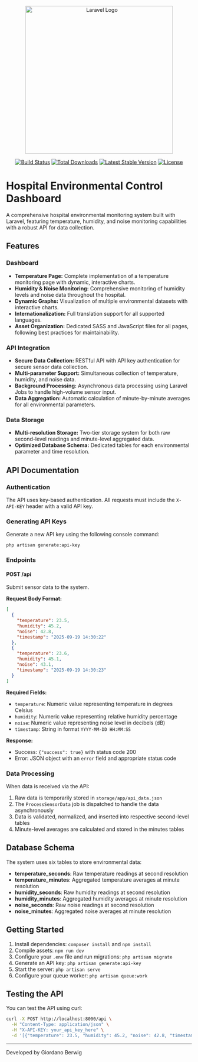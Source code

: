 <p align="center"><a href="https://laravel.com" target="_blank"><img src="https://raw.githubusercontent.com/laravel/art/master/logo-lockup/5%20SVG/2%20CMYK/1%20Full%20Color/laravel-logolockup-cmyk-red.svg" width="400" alt="Laravel Logo"></a></p>

<p align="center">
<a href="https://github.com/laravel/framework/actions"><img src="https://github.com/laravel/framework/workflows/tests/badge.svg" alt="Build Status"></a>
<a href="https://packagist.org/packages/laravel/framework"><img src="https://img.shields.io/packagist/dt/laravel/framework" alt="Total Downloads"></a>
<a href="https://packagist.org/packages/laravel/framework"><img src="https://img.shields.io/packagist/v/laravel/framework" alt="Latest Stable Version"></a>
<a href="https://packagist.org/packages/laravel/framework"><img src="https://img.shields.io/packagist/l/laravel/framework" alt="License"></a>
</p>

# Hospital Environmental Control Dashboard

A comprehensive hospital environmental monitoring system built with Laravel, featuring temperature, humidity, and noise monitoring capabilities with a robust API for data collection.

## Features

### Dashboard
- **Temperature Page:** Complete implementation of a temperature monitoring page with dynamic, interactive charts.
- **Humidity & Noise Monitoring:** Comprehensive monitoring of humidity levels and noise data throughout the hospital.
- **Dynamic Graphs:** Visualization of multiple environmental datasets with interactive charts.
- **Internationalization:** Full translation support for all supported languages.
- **Asset Organization:** Dedicated SASS and JavaScript files for all pages, following best practices for maintainability.

### API Integration
- **Secure Data Collection:** RESTful API with API key authentication for secure sensor data collection.
- **Multi-parameter Support:** Simultaneous collection of temperature, humidity, and noise data.
- **Background Processing:** Asynchronous data processing using Laravel Jobs to handle high-volume sensor input.
- **Data Aggregation:** Automatic calculation of minute-by-minute averages for all environmental parameters.

### Data Storage
- **Multi-resolution Storage:** Two-tier storage system for both raw second-level readings and minute-level aggregated data.
- **Optimized Database Schema:** Dedicated tables for each environmental parameter and time resolution.

## API Documentation

### Authentication
The API uses key-based authentication. All requests must include the `X-API-KEY` header with a valid API key.

### Generating API Keys
Generate a new API key using the following console command:
```
php artisan generate:api-key
```

### Endpoints

#### POST /api
Submit sensor data to the system.

**Request Body Format:**
```json
[
  {
    "temperature": 23.5,
    "humidity": 45.2,
    "noise": 42.8,
    "timestamp": "2025-09-19 14:30:22"
  },
  {
    "temperature": 23.6,
    "humidity": 45.1,
    "noise": 43.1,
    "timestamp": "2025-09-19 14:30:23"
  }
]
```

**Required Fields:**
- `temperature`: Numeric value representing temperature in degrees Celsius
- `humidity`: Numeric value representing relative humidity percentage
- `noise`: Numeric value representing noise level in decibels (dB)
- `timestamp`: String in format `YYYY-MM-DD HH:MM:SS`

**Response:**
- Success: `{"success": true}` with status code 200
- Error: JSON object with an `error` field and appropriate status code

### Data Processing
When data is received via the API:
1. Raw data is temporarily stored in `storage/app/api_data.json`
2. The `ProcessSensorData` job is dispatched to handle the data asynchronously
3. Data is validated, normalized, and inserted into respective second-level tables
4. Minute-level averages are calculated and stored in the minutes tables

## Database Schema

The system uses six tables to store environmental data:

- **temperature_seconds**: Raw temperature readings at second resolution
- **temperature_minutes**: Aggregated temperature averages at minute resolution
- **humidity_seconds**: Raw humidity readings at second resolution
- **humidity_minutes**: Aggregated humidity averages at minute resolution
- **noise_seconds**: Raw noise readings at second resolution
- **noise_minutes**: Aggregated noise averages at minute resolution

## Getting Started

1. Install dependencies: `composer install` and `npm install`
2. Compile assets: `npm run dev`
3. Configure your `.env` file and run migrations: `php artisan migrate`
4. Generate an API key: `php artisan generate:api-key`
5. Start the server: `php artisan serve`
6. Configure your queue worker: `php artisan queue:work`

## Testing the API

You can test the API using curl:
```bash
curl -X POST http://localhost:8000/api \
  -H "Content-Type: application/json" \
  -H "X-API-KEY: your_api_key_here" \
  -d '[{"temperature": 23.5, "humidity": 45.2, "noise": 42.8, "timestamp": "2025-09-19 14:30:22"}]'
```

---
Developed by Giordano Berwig
